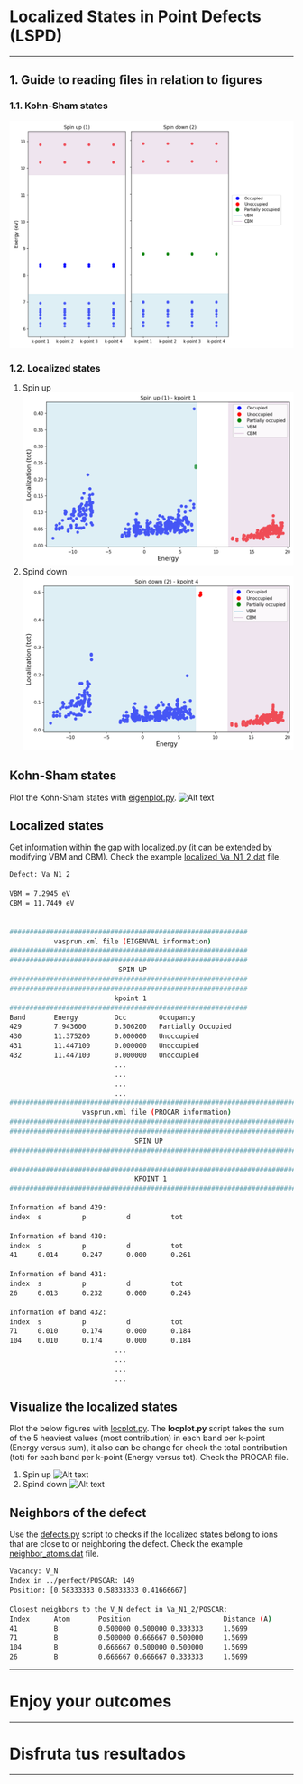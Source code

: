 # Localized States in Point Defects (LSPD)
----
## 1. Guide to reading files in relation to figures
### 1.1. Kohn-Sham states
![Alt text](https://github.com/JosephPVera/Investigation-cBN/blob/main/DFT%20calculations/Point-defects/PBE/screnning-defects/Guide/images/guide.png)

### 1.2. Localized states
1. Spin up
![Alt text](https://github.com/JosephPVera/Investigation-cBN/blob/main/DFT%20calculations/Point-defects/PBE/screnning-defects/Guide/images/Spin_up-kpoint_1.png)
2. Spind down
![Alt text](https://github.com/JosephPVera/Investigation-cBN/blob/main/DFT%20calculations/Point-defects/PBE/screnning-defects/Guide/images/Spin_down-kpoint_4.png)


## Kohn-Sham states
Plot the Kohn-Sham states with [eigenplot.py](https://github.com/JosephPVera/Localized-States/blob/main/eigenplot.py).
![Alt text](https://github.com/JosephPVera/Localized-States/blob/main/tests/kohn-sham-states.png)

## Localized states
Get information within the gap with [localized.py](https://github.com/JosephPVera/Localized-States/blob/main/localized.py) (it can be extended by modifying VBM and CBM). Check the example [localized_Va_N1_2.dat](https://github.com/JosephPVera/Localized-States/blob/main/tests/localized_Va_N1_2.dat) file.
   ```bash
   Defect: Va_N1_2

   VBM = 7.2945 eV
   CBM = 11.7449 eV


   ###########################################################
              vasprun.xml file (EIGENVAL information)                            
   ###########################################################
   ###########################################################
                              SPIN UP                     
   ###########################################################
   ###########################################################
                             kpoint 1                   
   ###########################################################
   Band       Energy         Occ        Occupancy
   429        7.943600       0.506200   Partially Occupied
   430        11.375200      0.000000   Unoccupied
   431        11.447100      0.000000   Unoccupied
   432        11.447100      0.000000   Unoccupied
                             ...
                             ...
                             ...
                             ...
   ########################################################################
                     vasprun.xml file (PROCAR information)
   ########################################################################
   ########################################################################
                                  SPIN UP                                  
   ########################################################################

   ########################################################################
                                  KPOINT 1                             
   ########################################################################

   Information of band 429:
   index  s          p          d          tot       

   Information of band 430:
   index  s          p          d          tot       
   41     0.014      0.247      0.000      0.261     

   Information of band 431:
   index  s          p          d          tot       
   26     0.013      0.232      0.000      0.245     

   Information of band 432:
   index  s          p          d          tot       
   71     0.010      0.174      0.000      0.184     
   104    0.010      0.174      0.000      0.184
                             ...
                             ...
                             ...
                             ...
   ```

## Visualize the localized states
Plot the below figures with [locplot.py](https://github.com/JosephPVera/Localized-States/blob/main/locplot.py). The **locplot.py** script takes the sum of the 5 heaviest values (most contribution) ​​in each band per k-point (Energy versus sum), it also can be change for check the total contribution (tot) for each band per k-point (Energy versus tot). Check the PROCAR file.
1. Spin up
![Alt text](https://github.com/JosephPVera/Localized-States/blob/main/tests/Spin_up-kpoint_1.png)
2. Spind down
![Alt text](https://github.com/JosephPVera/Localized-States/blob/main/tests/Spin_down-kpoint_1.png)

## Neighbors of the defect
Use the [defects.py](https://github.com/JosephPVera/Localized-States/blob/main/defects.py) script to checks if the localized states belong to ions that are close to or neighboring the defect. Check the example [neighbor_atoms.dat](https://github.com/JosephPVera/Localized-States/blob/main/tests/neighbor_atoms.dat) file.
   ```bash
   Vacancy: V_N
   Index in ../perfect/POSCAR: 149
   Position: [0.58333333 0.58333333 0.41666667]

   Closest neighbors to the V_N defect in Va_N1_2/POSCAR:
   Index      Atom       Position                       Distance (A)
   41         B          0.500000 0.500000 0.333333     1.5699    
   71         B          0.500000 0.666667 0.500000     1.5699    
   104        B          0.666667 0.500000 0.500000     1.5699    
   26         B          0.666667 0.666667 0.333333     1.5699 
   ```


---
# Enjoy your outcomes
---
# Disfruta tus resultados
---

